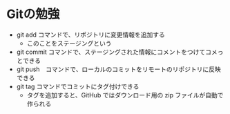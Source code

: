 # Gitの勉強

- git add コマンドで、リポジトリに変更情報を追加する
  - このことをステージングという
- git commit コマンドで、ステージングされた情報にコメントをつけてコメっとできる
- git push　コマンドで、ローカルのコミットをリモートのリポジトリに反映できる
- git tag コマンドでコミットにタグ付けできる
  - タグを追加すると、GitHub ではダウンロード用の zip ファイルが自動で作られる
